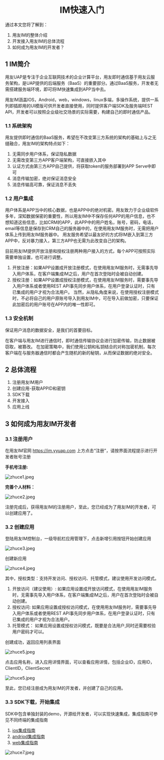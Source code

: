 # <center>IM快速入门</center>

通过本文您将了解到：


1. 用友IM的整体介绍
2. 开发接入用友IM的总体流程
3. 如何成为用友IM的开发者？


## 1 IM简介
用友UAP是专注于企业互联网技术的企业计算平台，用友即时通信基于用友云服务架构，是UAP提供的后端服务（BaaS）的重要部分。通过BaaS服务，开发者无需搭建服务端环境，即可将IM快速集成到APP当中去。

用友IM涵盖IOS，Android，web，windows，linux多端，多操作系统，提供一系列即插即用的UI模版可供开发者直接使用，同时提供客户端SDK及服务端REST API，开发者可以按照企业级社交场景的实际需要，构建自己的即时通信产品。

### 1.1 系统架构

用友提供即时通信的BaaS服务，希望在不改变第三方系统的架构的基础上与之无缝融合，用友IM的架构特点如下：


1. 无需同步用户体系，保证隐私数据
2. 无需改变第三方APP客户端架构，可直接嵌入其中
3. 认证方式由第三方APP自己提供，将获取token的服务部署到APP Serve中即可
4. 消息传输加密，绝对保证消息安全
5. 消息传输高可靠，保证消息不丢失


### 1.2 用户集成

用户体系是APP当中的核心数据，也是APP中的绝对机密。用友致力于企业级软件多年，深知数据保密的重要性，所以用友IM中不保存任何APP的用户信息，也不想知道这些信息，比如CRM的APP，此APP中的用户姓名，账号，密码，电话，email等信息是保存到CRM自己的服务器中的，在使用用友IM服务时，无需把用户体系上传到用友IM服务器中。 
用友服务希望以最友好的方式将IM嵌入到第三方APP中，反对暴力接入，第三方APP也无需为此改变自己的架构。 


目前用友IM提供开放注册和授权注册两种用户接入的方式，每个APP可按照实际需要单独设置，也可进行调整。


1. 开放注册：如果APP设置成开放注册模式，在使用用友IM服务时，无需事先导入用户体系，在客户端集成IM之后，用户在首次登陆时会被自动创建。
2. 授权注册：如果APP设置成授权注册模式，在使用用友IM服务时，需要事先导入用户体系或者使用REST API事先同步用户体系，在用户登录认证时，只有已集成的用户才视为合法用户。
当然，从隐私角度来说，在使用授权注册模式时，不必将自己的用户原账号导入到用友IM中，可在导入前做加密，只要保证此加密后的用户账号在APP内的唯一性即可。


### 1.3 安全机制

保证用户消息的数据安全，是我们的首要目标。


在客户端与用友IM进行通信时，即时通信传输协议会进行加密传输，防止数据被窃取，被篡改。 在加密策略中，我们使用公钥和私钥结合的对称加密机制，每次客户端在与服务器通信时都会产生随机的新的秘钥，从而保证数据的绝对安全。



## 2 总体流程
1. 注册用友IM用户
2. 创建应用-获取APPID和密钥
3. SDK下载
4. 开发接入
5. 应用上线

## 3 如何成为用友IM开发者

### 3.1 注册用户

在用友IM官网 https://im.yyuap.com 上方点击“注册”，请按界面流程提示进行开发者账号注册

**手机号注册:**

![zhuce1.jpeg](./img/zhuce1.jpg)

**完善个人材料：**

![zhuce2.jpeg](./img/zhuce2.jpg)

注册完成后，获得用友IM的注册用户，至此，您已经成为了用友IM的开发者，可以创建应用了。

### 3.2 创建应用

登陆用友IM控制台，一级导航栏应用管理下，点击新增引用按钮开始创建应用

![zhuce3.jpeg](./img/zhuce3.png)

创建新应用

![zhuce4.jpeg](./img/zhuce4.jpg)

其中，授权类型：支持开发访问、授权访问、托管模式，建议使用开发访问模式。


1. 开放访问（建议使用）:
如果应用设置成开放访问模式，在使用用友IM服务时，无需事先导入用户体系，在客户端集成IM之后，用户在首次登陆时会被自动创建。
2. 授权访问:
如果应用设置成授权访问模式，在使用用友IM服务时，需要事先导入用户体系或者使用REST API事先同步用户体系，在用户登录认证时，只有已集成的用户才视为合法用户。
3. 托管模式：
如果应用设置成授权访问模式，既要是合法用户,同时还需要校验用户密码才可以。

创建成功，返回应用列表界面

![zhuce5.jpeg](./img/zhuce5.jpg)

点击应用名称，进入应用详情界面，可以查看应用详情，包括企业ID，应用ID，ClientID，ClientSecret

![zhuce5.jpeg](./img/zhuce6.jpg)

至此，您已经注册成为用友IM的开发者，并创建了自己的应用。

### 3.3 SDK下载，开始集成

SDK中包含单独封装的demo，开源给开发者，可以实现快速集成，集成指南可参见不同终端的集成指南


1. [ios集成指南](articles/product/6-/ios/IM_iOS集成指南.md)
2. [andriod集成指南](articles/product/6-/android/IM_Android_集成攻略.md)
3. [web集成指南](articles/product/6-/web/IM_web集成指南.md)

![zhuce7.jpeg](./img/zhuce7.jpg)